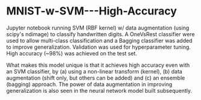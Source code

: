 # MNIST-w-SVM---High-Accuracy
Jupyter notebook running SVM (RBF kernel) w/ data augmentation (using scipy's ndimage) to classify handwritten digits. A OneVsRest classifier were used to allow multi-class classification and a Bagging classifier was added to improve generalization. Validation was used for hyperparameter tuning. High accuracy (~98%) was achieved on the test set.

What makes this model unique is that it achieves high accuracy even with an SVM classifier, by (a) using a non-linear transform (kernel), (b) data augmentation (shift only, but others can be added) and (c) an ensemble (bagging) approach. The power of data augmentation in improving generalization is also seen in the neural network model built subsequently.
